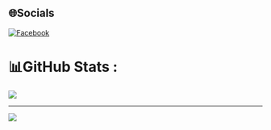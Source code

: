
## 🌐Socials
[![Facebook](https://img.shields.io/badge/Facebook-%231877F2.svg?logo=Facebook&logoColor=white)](https://www.facebook.com/profile.php?id=100056970998024) 

# 📊GitHub Stats :
![](https://github-readme-streak-stats.herokuapp.com/?user=hntung&theme=radical&hide_border=false)<br/>

----
[![](https://visitcount.itsvg.in/api?id=hntung&icon=0&color=0)](https://visitcount.itsvg.in)
